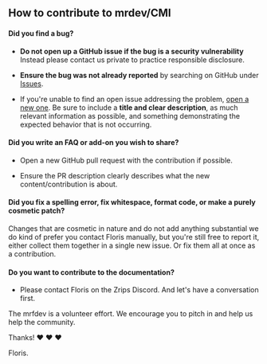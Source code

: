 ## How to contribute to mrdev/CMI

#### **Did you find a bug?**

* **Do not open up a GitHub issue if the bug is a security vulnerability**
Instead please contact us private to practice responsible disclosure.

* **Ensure the bug was not already reported** by searching on GitHub under [Issues](https://github.com/mrfdev/CMI/issues).

* If you're unable to find an open issue addressing the problem, [open a new one](https://github.com/mrfdev/CMI/issues/new). 
Be sure to include a **title and clear description**, as much relevant information as possible, and something demonstrating the expected behavior that is not occurring.

#### **Did you write an FAQ or add-on you wish to share?**

* Open a new GitHub pull request with the contribution if possible.

* Ensure the PR description clearly describes what the new content/contribution is about.

#### **Did you fix a spelling error, fix whitespace, format code, or make a purely cosmetic patch?**

Changes that are cosmetic in nature and do not add anything substantial we do kind of prefer you contact Floris manually, but you're still free to report it, either collect them together in a single new issue. Or fix them all at once as a contribution.

#### **Do you want to contribute to the documentation?**

* Please contact Floris on the Zrips Discord. And let's have a conversation first.

The mrfdev is a volunteer effort. We encourage you to pitch in and help us help the community.

Thanks! :heart: :heart: :heart:

Floris.
